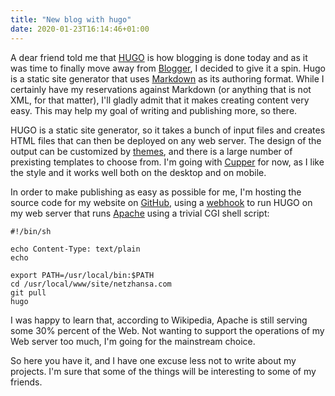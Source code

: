```yaml
---
title: "New blog with hugo"
date: 2020-01-23T16:14:46+01:00
---
```


A dear friend told me that [HUGO](https://gohugo.io/) is how blogging
is done today and as it was time to finally move away from
[Blogger](https://netzhansa.blogspot.com), I decided to give it a
spin.  Hugo is a static site generator that uses
[Markdown](https://guides.github.com/features/mastering-markdown/) as
its authoring format.  While I certainly have my reservations against
Markdown (or anything that is not XML, for that matter), I'll gladly
admit that it makes creating content very easy.  This may help my goal
of writing and publishing more, so there.

HUGO is a static site generator, so it takes a bunch of input files
and creates HTML files that can then be deployed on any web server.
The design of the output can be customized by
[themes](https://themes.gohugo.io/), and there is a large number of
prexisting templates to choose from.  I'm going with
[Cupper](https://themes.gohugo.io/cupper-hugo-theme/) for now, as I
like the style and it works well both on the desktop and on mobile.

In order to make publishing as easy as possible for me, I'm hosting
the source code for my website on [GitHub](https://github.com/), using
a [webhook](https://developer.github.com/webhooks/) to run HUGO on my
web server that runs
[Apache](https://en.wikipedia.org/wiki/Apache_HTTP_Server) using a
trivial CGI shell script:

```
#!/bin/sh

echo Content-Type: text/plain
echo

export PATH=/usr/local/bin:$PATH
cd /usr/local/www/site/netzhansa.com
git pull
hugo
```

I was happy to learn that, according to Wikipedia, Apache is still
serving some 30% percent of the Web.  Not wanting to support the
operations of my Web server too much, I'm going for the mainstream
choice.

So here you have it, and I have one excuse less not to write about my
projects.  I'm sure that some of the things will be interesting to
some of my friends.

